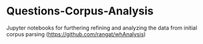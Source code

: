 # Questions-Corpus-Analysis
Jupyter notebooks for furthering refining and analyzing the data from initial corpus parsing (https://github.com/rangat/whAnalysis)
